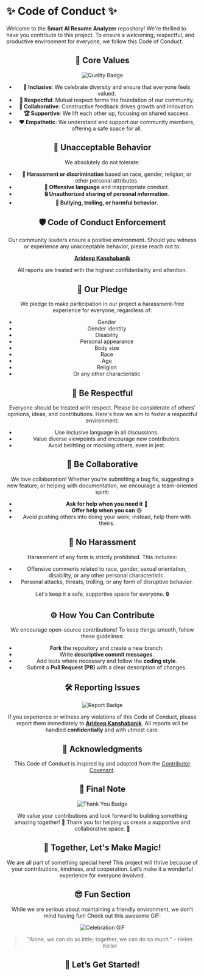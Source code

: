 # ✨ Code of Conduct ✨

Welcome to the **Smart AI Resume Analyzer** repository! We're thrilled to have you contribute to this project. To ensure a welcoming, respectful, and productive environment for everyone, we follow this Code of Conduct.

<div align="center">
  

## 🎯 **Core Values**

![Quality Badge](https://img.shields.io/badge/Quality-First-orange?style=flat-square)  

- **🌈 Inclusive**: We celebrate diversity and ensure that everyone feels valued.  
- **🤝 Respectful**: Mutual respect forms the foundation of our community.  
- **💬 Collaborative**: Constructive feedback drives growth and innovation.  
- **🏆 Supportive**: We lift each other up, focusing on shared success.  
- **❤️ Empathetic**: We understand and support our community members, offering a safe space for all.  

## 🚫 **Unacceptable Behavior**

We absolutely do not tolerate:

- **💢 Harassment or discrimination** based on race, gender, religion, or other personal attributes.  
- **💬 Offensive language** and inappropriate conduct.  
- **🔒 Unauthorized sharing of personal information**.  
- **🚷 Bullying, trolling, or harmful behavior**.  

## 🛡️ **Code of Conduct Enforcement**

Our community leaders ensure a positive environment. Should you witness or experience any unacceptable behavior, please reach out to:

[**Arideep Kanshabanik**](mailto:arideepkanshabanik@gmail.com)

All reports are treated with the highest confidentiality and attention.

## 🌟 **Our Pledge**

We pledge to make participation in our project a harassment-free experience for everyone, regardless of:

- Gender  
- Gender identity  
- Disability  
- Personal appearance  
- Body size  
- Race  
- Age  
- Religion  
- Or any other characteristic  

## 🤝 **Be Respectful**

Everyone should be treated with respect. Please be considerate of others' opinions, ideas, and contributions. Here's how we aim to foster a respectful environment:

- Use inclusive language in all discussions.  
- Value diverse viewpoints and encourage new contributors.  
- Avoid belittling or mocking others, even in jest.  

## 💬 **Be Collaborative**

We love collaboration! Whether you're submitting a bug fix, suggesting a new feature, or helping with documentation, we encourage a team-oriented spirit:

- **Ask for help when you need it** 🙌  
- **Offer help when you can** 😄  
- Avoid pushing others into doing your work; instead, help them with theirs.  

## 🚫 **No Harassment**

Harassment of any form is strictly prohibited. This includes:

- Offensive comments related to race, gender, sexual orientation, disability, or any other personal characteristic.  
- Personal attacks, threats, trolling, or any form of disruptive behavior.  

Let's keep it a safe, supportive space for everyone. 🔒

## ⚙️ **How You Can Contribute**

We encourage open-source contributions! To keep things smooth, follow these guidelines:

- **Fork** the repository and create a new branch.  
- Write **descriptive commit messages**.  
- Add tests where necessary and follow the **coding style**.  
- Submit a **Pull Request (PR)** with a clear description of changes.  

## 🛠️ **Reporting Issues**

![Report Badge](https://img.shields.io/badge/Report%20Issues-Confidential-red?style=flat-square)  

If you experience or witness any violations of this Code of Conduct, please report them immediately to [**Arideep Kanshabanik**](mailto:arideepkanshabanik@gmail.com). All reports will be handled **confidentially** and with utmost care.

## 🙌 **Acknowledgments**

This Code of Conduct is inspired by and adapted from the [Contributor Covenant](https://www.contributor-covenant.org/).

## 📜 **Final Note**

![Thank You Badge](https://img.shields.io/badge/Thank%20You!-For%20Being%20Awesome-brightgreen?style=flat-square)  

We value your contributions and look forward to building something amazing together! 🚀 Thank you for helping us create a supportive and collaborative space. 💖

## 👏 **Together, Let's Make Magic!**

We are all part of something special here! This project will thrive because of your contributions, kindness, and cooperation. Let’s make it a wonderful experience for everyone involved.

## 😎 **Fun Section**

While we are serious about maintaining a friendly environment, we don’t mind having fun! Check out this awesome GIF:
<div align="center">

![Celebration GIF](https://media.giphy.com/media/l0MYt5jPR6QX5pnqM/giphy.gif)  
</div>

> "Alone, we can do so little; together, we can do so much." – Helen Keller

## 🚀 **Let’s Get Started!**
